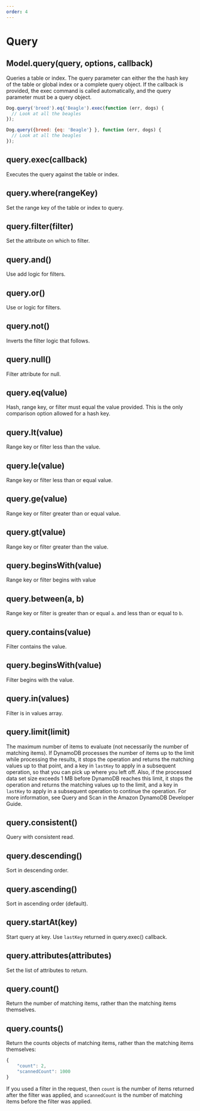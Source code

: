 ```yaml
---
order: 4
---
```

# Query

## Model.query(query, options, callback)

Queries a table or index. The query parameter can either the the hash key of the table or global index or a complete query object. If the callback is provided, the exec command is called automatically, and the query parameter must be a query object.

```js
Dog.query('breed').eq('Beagle').exec(function (err, dogs) {
  // Look at all the beagles
});
```

```js
Dog.query({breed: {eq: 'Beagle'} }, function (err, dogs) {
  // Look at all the beagles
});
```

## query.exec(callback)

Executes the query against the table or index.

## query.where(rangeKey)

Set the range key of the table or index to query.

## query.filter(filter)

Set the attribute on which to filter.

## query.and()

Use add logic for filters.

## query.or()

Use or logic for filters.

## query.not()

Inverts the filter logic that follows.

## query.null()

Filter attribute for null.

## query.eq(value)

Hash, range key, or filter must equal the value provided. This is the only comparison option allowed for a hash key.

## query.lt(value)

Range key or filter less than the value.

## query.le(value)

Range key or filter less than or equal value.

## query.ge(value)

Range key or filter greater than or equal value.

## query.gt(value)

Range key or filter greater than the value.

## query.beginsWith(value)

Range key or filter begins with value

## query.between(a, b)

Range key or filter is greater than or equal `a`. and less than or equal to `b`.

## query.contains(value)

Filter contains the value.

## query.beginsWith(value)

Filter begins with the value.

## query.in(values)

Filter is in values array.

## query.limit(limit)

The maximum number of items to evaluate (not necessarily the number of matching items). If DynamoDB processes the number of items up to the limit while processing the results, it stops the operation and returns the matching values up to that point, and a key in `lastKey` to apply in a subsequent operation, so that you can pick up where you left off. Also, if the processed data set size exceeds 1 MB before DynamoDB reaches this limit, it stops the operation and returns the matching values up to the limit, and a key in `lastKey` to apply in a subsequent operation to continue the operation. For more information, see Query and Scan in the Amazon DynamoDB Developer Guide.

## query.consistent()

Query with consistent read.

## query.descending()

Sort in descending order.

## query.ascending()

Sort in ascending order (default).

## query.startAt(key)

Start query at key. Use `lastKey` returned in query.exec() callback.

## query.attributes(attributes)

Set the list of attributes to return.

## query.count()

Return the number of matching items, rather than the matching items themselves.

## query.counts()

Return the counts objects of matching items, rather than the matching items themselves:

```js
{
    "count": 2,
    "scannedCount": 1000
}
```

If you used a filter in the request, then `count` is the number of items returned after the filter was applied, and `scannedCount` is the number of matching items before the filter was applied.
